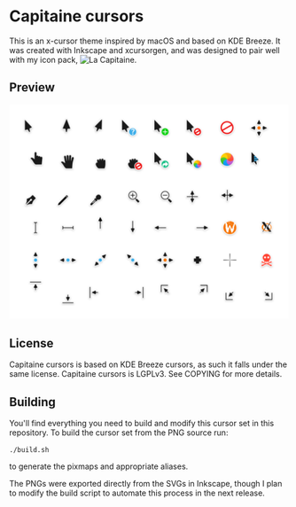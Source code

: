 # Capitaine cursors
This is an x-cursor theme inspired by macOS and based on KDE Breeze. It was created with Inkscape and xcursorgen, and was designed to pair well with my icon pack, ![La Capitaine](https://github.com/keeferrourke/la-capitaine-icon-theme).

## Preview
![](preview.png)

## License
Capitaine cursors is based on KDE Breeze cursors, as such it falls under the same license.
Capitaine cursors is LGPLv3. See COPYING for more details.

## Building
You'll find everything you need to build and modify this cursor set in this repository. To build the cursor set from the PNG source run:

    ./build.sh

to generate the pixmaps and appropriate aliases.

The PNGs were exported directly from the SVGs in Inkscape, though I plan to modify the build script to automate this process in the next release.
